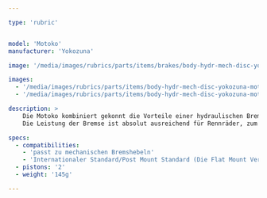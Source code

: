 ```yaml
---

type: 'rubric'


model: 'Motoko'
manufacturer: 'Yokozuna'

image: '/media/images/rubrics/parts/items/brakes/body-hydr-mech-disc-yokozuna-motoko_1.jpg'

images:
  - '/media/images/rubrics/parts/items/body-hydr-mech-disc-yokozuna-motoko_2.jpg'
  - '/media/images/rubrics/parts/items/body-hydr-mech-disc-yokozuna-motoko_3.jpg'

description: >
    Die Motoko kombiniert gekonnt die Vorteile einer hydraulischen Bremse mit der Robustheit mechanischer Systeme. Insbesondere auf langen Touren, weit entfernt von der nächsten Werkstatt, ist es gut zu wissen, daß ein Leitungsschaden nicht mehr zum Totalausfall der Bremse führen muß. 
    Die Leistung der Bremse ist absolut ausreichend für Rennräder, zum Crossen, oder am Gravelbike. Durch die Kompatibilität mit Deinen alten mechanischen Hebeln, lassen sich außerdem Kosten sparen. Extrafeste Züge und eine 160mm Scheibe sind inklusive.

specs:
  - compatibilities:
    - 'passt zu mechanischen Bremshebeln'
    - 'Internationaler Standard/Post Mount Standard (Die Flat Mount Version ist ebenfalls erhältlich)'
  - pistons: '2'
  - weight: '145g'

---
```

